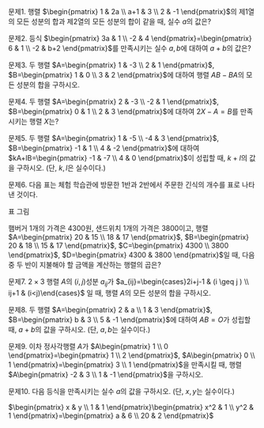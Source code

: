 문제1. 행렬 $\begin{pmatrix} 1 & 2a \\ a+1 & 3 \\ 2 & -1 \end{pmatrix}$의 제1열의 모든 성분의 합과 제2열의 모든 성분의 합이 같을 때, 실수 $a$의 값은?



문제2. 등식 $\begin{pmatrix} 3a & 1 \\ -2 & 4 \end{pmatrix}=\begin{pmatrix} 6 & 1 \\ -2 & b+2 \end{pmatrix}$를 만족시키는 실수 $a, b$에 대하여 $a+b$의 값은?



문제3. 두 행렬 $A=\begin{pmatrix} 1 & -3 \\ 2 & 1 \end{pmatrix}$, $B=\begin{pmatrix} 1 & 0 \\ 3 & 2 \end{pmatrix}$에 대하여 행렬 $AB-BA$의 모든 성분의 합을 구하시오.



문제4. 두 행렬 $A=\begin{pmatrix} 2 & -3 \\ -2 & 1 \end{pmatrix}$, $B=\begin{pmatrix} 0 & 1 \\ 2 & 3 \end{pmatrix}$에 대하여 $2X-A=B$를 만족시키는 행렬 $X$는?



문제5. 두 행렬 $A=\begin{pmatrix} 1 & -5 \\ -4 & 3 \end{pmatrix}$, $B=\begin{pmatrix} -1 & 1 \\ 4 & -2 \end{pmatrix}$에 대하여 $kA+lB=\begin{pmatrix} -1 & -7 \\ 4 & 0 \end{pmatrix}$이 성립할 때, $k+l$의 값을 구하시오. (단, $k, l$은 실수이다.)



문제6. 다음 표는 체험 학습관에 방문한 1반과 2반에서 주문한 긴식의 개수를 표로 나타낸 것이다. 

표 그림

햄버거 1개의 가격은 4300원, 샌드위치 1개의 가격은 3800이고, 행렬 $A=\begin{pmatrix} 20 & 15 \\ 18 & 17 \end{pmatrix}$, $B=\begin{pmatrix} 20 & 18 \\ 15 & 17 \end{pmatrix}$, $C=\begin{pmatrix} 4300  \\  3800 \end{pmatrix}$, $D=\begin{pmatrix} 4300 & 3800 \end{pmatrix}$일 때, 다음 중 두 반이 지불해야 할 금액을 계산하는 행렬의 곱은?



문제7. $2\times 3$ 행렬 $A$의 $(i, j)$성분 $a_{ij}$가 $a_{ij}=\begin{cases}2i+j-1 & (i \geq j ) \\ ij+1 & (i<j)\end{cases}$ 일 때, 행렬 $A$의 모든 성분의 합을 구하시오. 



문제8. 두 행렬 $A=\begin{pmatrix} 2 & a \\ 1 & 3 \end{pmatrix}$, $B=\begin{pmatrix} b & 3 \\ 5 & -1 \end{pmatrix}$에 대하여 $AB=O$가 성립할 때, $a+b$의 값을 구하시오. (단, $a, b$는 실수이다.)



문제9. 이차 정사각행렬 $A$가 $A\begin{pmatrix} 1  \\  0 \end{pmatrix}=\begin{pmatrix} 1 \\ 2 \end{pmatrix}$, $A\begin{pmatrix} 0 \\ 1 \end{pmatrix}=\begin{pmatrix} 3 \\ 1 \end{pmatrix}$을 만족시킬 때, 행렬 $A\begin{pmatrix} -2 & 3 \\ 1 & -1 \end{pmatrix}$을 구하시오. 



문제10. 다음 등식을 만족시키는 실수 $a$의 값을 구하시오. (단, $x, y$는 실수이다.)

$\begin{pmatrix} x & y \\ 1 & 1 \end{pmatrix}\begin{pmatrix} x^2 & 1 \\ y^2 & 1 \end{pmatrix}=\begin{pmatrix} a & 6 \\ 20 & 2 \end{pmatrix}$